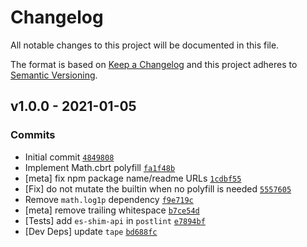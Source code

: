 # Changelog

All notable changes to this project will be documented in this file.

The format is based on [Keep a Changelog](https://keepachangelog.com/en/1.0.0/)
and this project adheres to [Semantic Versioning](https://semver.org/spec/v2.0.0.html).

## v1.0.0 - 2021-01-05

### Commits

- Initial commit [`4849808`](https://github.com/es-shims/Math.cbrt/commit/484980896b304656384c488d1d94b7d84f49cfe9)
- Implement Math.cbrt polyfill [`fa1f48b`](https://github.com/es-shims/Math.cbrt/commit/fa1f48bf4ca64d479f94c0896d48af535b3efe20)
- [meta] fix npm package name/readme URLs [`1cdbf55`](https://github.com/es-shims/Math.cbrt/commit/1cdbf55fae252504408b13adf7ff45010ce7cab7)
- [Fix] do not mutate the builtin when no polyfill is needed [`5557605`](https://github.com/es-shims/Math.cbrt/commit/5557605dec14cea2f89cfaf863977ad8f07f1e06)
- Remove `math.log1p` dependency [`f9e719c`](https://github.com/es-shims/Math.cbrt/commit/f9e719cc3b343efb53d861c961a076adf8cab98f)
- [meta] remove trailing whitespace [`b7ce54d`](https://github.com/es-shims/Math.cbrt/commit/b7ce54d45de9af752c8159ae72fd38785ca9aced)
- [Tests] add `es-shim-api` in `postlint` [`e7894bf`](https://github.com/es-shims/Math.cbrt/commit/e7894bfef2deb568cde0d12c12515e1a054d8746)
- [Dev Deps] update `tape` [`bd688fc`](https://github.com/es-shims/Math.cbrt/commit/bd688fcef4dc221f6a152947e94b2bcaf05b5325)
